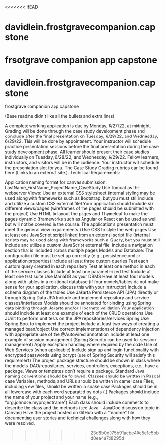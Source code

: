 <<<<<<< HEAD
# davidlein.frostgravecompanion.capstone
frsotgrave companion app capstone
=======
# davidlein.frostgravecompanion.capstone
frostgrave companion app capstone

(Base readme didn't like all the bullets and extra lines)

A complete working application is due by Monday, 6/27/22, at midnight.
Grading will be done through the case study development phase and conclude after the final presentation on Tuesday, 6/28/22, and Wednesday, 6/29/22. This will be done by appointment. 
Your instructor will schedule practice presentation sessions before the final presentation during the case study development phase.
All learner should present their case studies individually on Tuesday, 6/28/22, and Wednesday, 6/29/22. Fellow learners, instructors, and visitors will be in the audience. Your instructor will schedule the presentation slot for you.
The Case Study Grading rubrics can be found here (Links to an external site.).
Technical Requirements:

Application naming format for canvas submission: LastName_FirstName_ProjectName_CaseStudy
Use Tomcat as the webserver
Views:
Use an external CSS stylesheet (internal styling may be used along with frameworks such as Bootstrap, but you must still include and utilize a custom CSS external file)
Your application should include six different views/pages (wireframes of the pages should be submitted with the project)
Use HTML to layout the pages and Thymeleaf to make the pages dynamic (frameworks such as Angular or React can be used as well but will not be covered in the course. The application’s presentation must meet the general view requirements.)
Use CSS to style the web pages
Use at least one JavaScript script linked from an external script file (internal scripts may be used along with frameworks such a jQuery, but you must still include and utilize a custom JavaScript external file)
Include a navigation section that is included across multiple pages
Models and Database:
The configuration file must be set up correctly (e.g., persistence.xml or application.properties)
Include at least three custom queries
Test each custom query created in each repository
Test at least one method in each of the service classes
Include at least one parameterized test
Include at least one test suite
Use MariaDB as your DBMS
Have at least four models along with tables in a relational database (if four models/tables do not make sense for your application, discuss this with your instructor)
Include a schema diagram of the tables
Use Jakarta Persistence API (JPA) directly or through Spring Data JPA
Include and implement repository and service classes/interfaces
Models should be annotated for binding using Spring data binding through Jakarta and/or Hibernate validation
Your application should include at least one example of each of the CRUD operations
Use JUnit to perform unit tests on the JPA repositories/services
Spring
Use Spring Boot to implement the project
Include at least two ways of creating a managed bean/object
Use correct implementations of dependency injection with appropriate use of the @Autowired annotation
Include at least one example of session management (Spring Security can be used for session management)
Apply exception handling where required by the code
Use of Web Services (when applicable)
Include sign up and login functionality with encrypted passwords using bcrypt (use of Spring Security will satisfy this requirement)
The project package structure should be shown in class where the models, DAO/repositories, services, controllers, exceptions, etc., have a package. Views or templates don’t require a package.
Standard Java naming conventions should be followed:
Classes should be written in Pascal case
Variables, methods, and URLs should be written in camel case
Files, including view files, should be written in snake case
Packages should be in all lowercase with each word separated by dots (.)
Packages should include the name of your project and your name (e.g., “org.johndoe.myprojectname”)
Each class should include comments to describe the class and the methods (see Java - JavaDoc discussion topic in Canvas)
Have the project hosted on GitHub with a “readme” file documenting user stories and technical challenges along with how they were resolved.
>>>>>>> 23d8b0d975b91acbe40e5e1c5bbd0ea4a7d8295d
